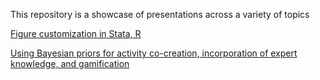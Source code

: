 This repository is a showcase of presentations across a variety of topics



[Figure customization in Stata, R](https://dkillian.github.io/presentations/Stata,%20R%20concordance/figure_customization.html)

[Using Bayesian priors for activity co-creation, incorporation of expert knowledge, and gamification](https://dkillian.github.io/presentations/BPPS%20priors/BPPS-priors.html)


